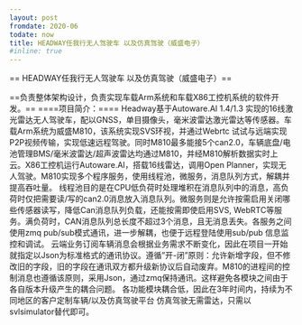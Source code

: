 ```yaml
---
layout: post
fromdate: 2020-06
todate: now 
title: HEADWAY任我行无人驾驶车 以及仿真驾驶（威盛电子）
#inline: true
---
```

== HEADWAY任我行无人驾驶车 以及仿真驾驶（威盛电子）==

==负责整体架构设计，负责实现车载Arm系统和车载X86工控机系统的软件开发。==
====项目简介：====
Headway基于Autoware.AI 1.4/1.3 实现的16线激光雷达无人驾驶车，配以GNSS，单目摄像头，毫米波雷达激光雷达等传感器。车载Arm系统为威盛M810，该系统实现SVS环视，并通过Webrtc 试试与远端实现P2P视频传输，实现低速远程驾驶。同时M810最多能接5个can2.0，车辆底盘/电池管理BMS/毫米波雷达/超声波雷达均通过M810，并经M810解析数据实时上云。X86工控机运行Autoware.AI，搭载16线雷达，调用Open Planner，实现无人驾驶。M810实现多个程序服务，使用线程池，微服务，消息队列方式，解耦并提高吞吐量。
线程池目的是在CPU低负荷时处理堆积在消息队列中的消息，高负荷时仅把需要读/写的can2.0消息放入消息队列。微服务则是允许按需启用关闭哪些传感器读写，降低Can消息队列负载，还能按需即使启用SVS, WebRTC等服务。满负荷时，CAN消息队列总长度不超过3个消息，且无消息丢失。各服务之间使用zmq  pub/sub模式通讯，进一步解耦，也便于远程登陆使用sub/pub 信息监控和调试。
云端业务订阅车辆消息会根据业务需求不断变化，因此在项目一开始就指定以Json为标准格式的通讯协议。遵循”开-闭”原则：允许新增字段，但不修改旧的字段，旧的字段在通讯双方都升级新协议后自动废弃。M810的进程间的控制消息也遵循该原则，采用Json，通过zmq保持通讯。这样避免各模块之间由于各自版本升级产生的耦合问题。
各功能模块耦合低，因此在3年时间内，持续为不同地区的客户定制车辆/以及仿真驾驶平台
仿真驾驶无需雷达，只需以svlsimulator替代即可。
